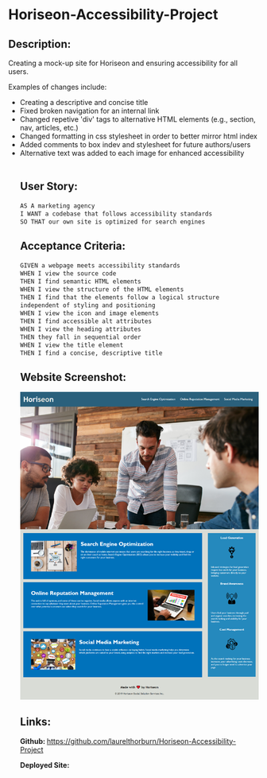 # Horiseon-Accessibility-Project

## Description:
Creating a mock-up site for Horiseon and ensuring accessibility for all users.    

Examples of changes include:
<ul>
<li> Creating a descriptive and concise title</li>
<li> Fixed broken navigation for an internal link </li>
<li> Changed repetive 'div' tags to alternative HTML elements (e.g., section, nav, articles, etc.) </li>
<li> Changed formatting in css stylesheet in order to better mirror html index</li>
<li> Added comments to box indev and stylesheet for future authors/users</li>
<li> Alternative text was added to each image for enhanced accessibility</li>
<br>

## User Story:

```
AS A marketing agency
I WANT a codebase that follows accessibility standards
SO THAT our own site is optimized for search engines
```

## Acceptance Criteria:

```
GIVEN a webpage meets accessibility standards
WHEN I view the source code
THEN I find semantic HTML elements
WHEN I view the structure of the HTML elements
THEN I find that the elements follow a logical structure independent of styling and positioning
WHEN I view the icon and image elements
THEN I find accessible alt attributes
WHEN I view the heading attributes
THEN they fall in sequential order
WHEN I view the title element
THEN I find a concise, descriptive title
```
## Website Screenshot:

![The Horiseon webpage sample Screenshot.](./Develop/assets/images/ScreenshotSample.png)

## Links:

<strong> Github: </strong> https://github.com/laurelthorburn/Horiseon-Accessibility-Project

<strong> Deployed Site:</strong>
